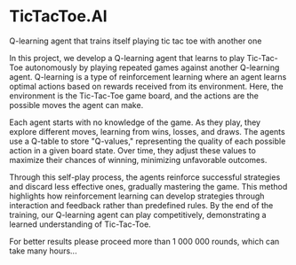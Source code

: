 # TicTacToe.AI
Q-learning agent that trains itself playing tic tac toe with another one

In this project, we develop a Q-learning agent that learns to play Tic-Tac-Toe autonomously by playing repeated games against another Q-learning agent. Q-learning is a type of reinforcement learning where an agent learns optimal actions based on rewards received from its environment. Here, the environment is the Tic-Tac-Toe game board, and the actions are the possible moves the agent can make.

Each agent starts with no knowledge of the game. As they play, they explore different moves, learning from wins, losses, and draws. The agents use a Q-table to store "Q-values," representing the quality of each possible action in a given board state. Over time, they adjust these values to maximize their chances of winning, minimizing unfavorable outcomes.

Through this self-play process, the agents reinforce successful strategies and discard less effective ones, gradually mastering the game. This method highlights how reinforcement learning can develop strategies through interaction and feedback rather than predefined rules. By the end of the training, our Q-learning agent can play competitively, demonstrating a learned understanding of Tic-Tac-Toe.

For better results please proceed more than 1 000 000 rounds, which can take many hours...
